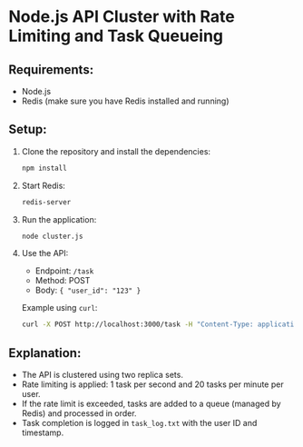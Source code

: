 ﻿# Node.js API Cluster with Rate Limiting and Task Queueing

## Requirements:
- Node.js
- Redis (make sure you have Redis installed and running)

## Setup:

1. Clone the repository and install the dependencies:
    ```bash
    npm install
    ```

2. Start Redis:
    ```bash
    redis-server
    ```

3. Run the application:
    ```bash
    node cluster.js
    ```

4. Use the API:
    - Endpoint: `/task`
    - Method: POST
    - Body: `{ "user_id": "123" }`
    
    Example using `curl`:
    ```bash
    curl -X POST http://localhost:3000/task -H "Content-Type: application/json" -d '{"user_id": "123"}'
    ```

## Explanation:

- The API is clustered using two replica sets.
- Rate limiting is applied: 1 task per second and 20 tasks per minute per user.
- If the rate limit is exceeded, tasks are added to a queue (managed by Redis) and processed in order.
- Task completion is logged in `task_log.txt` with the user ID and timestamp.
